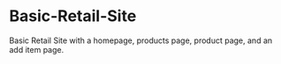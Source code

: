 # Basic-Retail-Site
Basic Retail Site with a homepage, products page, product page, and an add item page.

